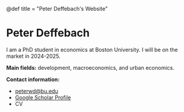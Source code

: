 @def title = "Peter Deffebach's Website"

# Peter Deffebach

I am a PhD student in economics at Boston University. I will be on the market in 2024-2025. 

**Main fields:** development, macroeconomics, and urban economics. 

**Contact information:**
* peterwd@bu.edu
* [Google Scholar Profile](https://scholar.google.com/citations?user=zMlunv0AAAAJ&hl=en)
* CV